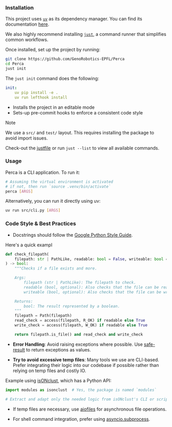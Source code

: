 ### Installation

This project uses [`uv`](https://github.com/astral-sh/uv?tab=readme-ov-file#installation) as its dependency manager. You can find its documentation [here](https://docs.astral.sh/uv/).

We also highly recommend installing [`just`](https://github.com/casey/just#installation), a command runner that simplifies common workflows.

Once installed, set up the project by running:
``` bash
git clone https://github.com/GenoRobotics-EPFL/Perca
cd Perca
just init
```

The `just init` command does the following:
``` yaml
init:
    uv pip install -e .
    uv run lefthook install
```
* Installs the project in an editable mode
* Sets-up pre-commit hooks to enforce a consistent code style

> [!NOTE]
> We use a `src/` and `test/` layout. This requires installing the package to avoid import issues.
>
> Check-out the [justfile](/justfile) or run `just --list` to view all available commands.


### Usage
Perca is a CLI application. To run it:
``` bash
# Assuming the virtual environment is activated
# if not, then run `source .venv/bin/activate`
perca [ARGS]
```

Alternatively, you can run it directly using uv:
``` bash
uv run src/cli.py [ARGS]
```

### Code Style & Best Practices

* Docstrings should follow the [Google Python Style Guide](https://google.github.io/styleguide/pyguide.html).

Here's a quick exampl
``` py
def check_filepath(
    filepath: str | PathLike, readable: bool = False, writeable: bool = False
) -> bool:
    """Checks if a file exists and more.

    Args:
        filepath (str | PathLike): The filepath to check.
        readable (bool, optional): Also checks that the file can be read. Defaults to False.
        writeable (bool, optional): Also checks that the file can be written to. Defaults to False.

    Returns:
        bool: The result represented by a boolean.
    """
    filepath = Path(filepath)
    read_check = access(filepath, R_OK) if readable else True
    write_check = access(filepath, W_OK) if readable else True

    return filepath.is_file() and read_check and write_check
```

* **Error Handling**: Avoid raising exceptions where possible. Use [safe-result](https://github.com/overflowy/safe-result) to return exceptions as values.

* **Try to avoid excessive temp files**: Many tools we use are CLI-based. Prefer integrating their logic into our codebase if possible rather than relying on temp files and costly IO.

Example using [isONclust](https://github.com/ksahlin/isONclust), which has a Python API:
``` py
import modules as isonclust  # Yes, the package is named `modules`

# Extract and adapt only the needed logic from isONclust's CLI or script
```
* If temp files are necessary, use [aiofiles](https://github.com/Tinche/aiofiles) for asynchronous file operations.

* For shell command integration, prefer using [asyncio.subprocess](https://docs.python.org/3/library/asyncio-subprocess.html).

